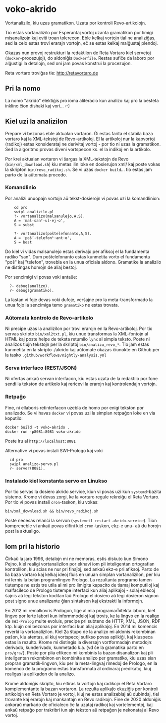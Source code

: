 # voko-akrido

Vortanalizilo, kiu uzas gramatikon. Uzata por kontroli Revo-artikolojn.

Tio estas vortanalizilo por Esperantaj vortoj uzanta gramatikon por limigi misanalizojn kaj eviti troan tolerecon. Eble kelkaj vortojn tial ne analiziĝas, sed la celo estas trovi erarajn vortojn, eĉ se estas kelkaj
malĝustaj plendoj.

Okazas nun provoj restrukturi la redaktilon de Reta Vortaro kiel servetoj (`docker`-procezujoj), 
do aldoniĝis `Dockerfile`. Restas sufiĉe da laboro por alĝustigi la detalojn, sed oni jam
povas konstrui la procezujon.

Reta vortaro troviĝas tie: http://retavortaro.de

## Pri la nomo

La nomo "akrido" elektiĝis pro ioma aliteracio kun analizo kaj pro la besteta inklino ĉion dishaki kaj vori... :-)

##  Kiel uzi la analizilon

Prepare vi bezonas eble aktualan vortaron. Ĝi estas farita el stabila baza vortaro kaj la XML-tekstoj de Revo-artikoloj. El la artikoloj nur la kapvortoj (radikoj) estas konsiderataj ne derivitaj vortoj - por tio ni uzas la gramatikon. Sed la algoritmo provas diveni vortspecon ks. el la indikoj en la artikolo.

Por krei aktualan vortaron vi ŝargas la XML-tekstojn de Revo (`bin/xml_download.sh`) kiu metas ilin loke en dosierujon xml/ kaj poste vokas la skripton `bin/revo_radikoj.sh`. Se vi uzas `docker build`... tio estas jam parto de la aŭtomata procedo.

### Komandlinio

Por analizi unuopajn vortojn aŭ tekst-dosierojn vi povas uzi la komandlinion:
```
    cd pro
    swipl analizilo.pl
    ?- vortanalizo(malsanulejo,A,S).
    A = 'mal·sanᶠ·ul·ej·o',
    S = subst

    ?- vortanalizo(poŝtelefonanto,A,S).
    A = 'poŝᶠ-telefon¹·ant·o',
    S = best
```
  Do kiel vi vidas malsanulejo estas derivaĵo per afiksoj el la fundamenta radiko "san". Dum poŝtelefonanto estas kunmetita vorto el fundamenta "poŝ" kaj "telefon", trovebla en la unua oficiala aldono. Gramatike la analizilo ne distingas homojn de aliaj bestoj.

  Por sencimigi vi povas voki antaŭe:
```
  ?- debug(analizo).
  ?- debug(gramatiko).
```
  La lastan vi foje devas voki dufoje, verŝajne pro la meta-transformado la unua fojo la sencimiga temo `gramatiko` ne estas trovata.


### Aŭtomata kontrolo de Revo-artikolo

Ni precipe uzas la analizilon por trovi erarojn en la Revo-artikoloj. Por tio servas skripto `bin/xml2txt.pl`,
  kiu unue transformas la XML-fontojn al HTML kaj poste helpe de teksta retumilo `lynx` al simpla teksto. Poste ni analizos tiujn tekstojn per la skriptoj `bin/analizu_revo_*`. Tio jam estas kunmetita en la skripto ./akrido kaj aŭtomate okazas ĉiunokte en Github per la tasko
  `.github/workflows/nightly-analysis.yml`

### Serva interfaco (REST/JSON)

Ni ofertas ankaŭ servan interfacon, kiu estas uzata de la redaktilo por fone sendi la tekston de artikolo 
  kaj rericevi la erarojn kaj kontrolendajn vortojn. 

### Retpaĝo

 Fine, ni ellaboris retinterfacon uzebla de homo por enigi tekston por analizado. Se vi havas `docker` vi povas
 uzi la simplan retpaĝon loke en via koputilo:
 ```
 docker build -t voko-akrido .
 docker run -p8081:8081 voko-akrido
```

Poste iru al `http://localhost:8081`

Alternative vi povas instali SWI-Prologo kaj voki
  ```
    cd pro
    swipl analizo-servo.pl
    ?- server(8081).
  ```

### Instalado kiel konstanta servo en Linukso

Por tio servas la dosiero akrido.service, kiun vi povas uzi kun `systemd`-bazita sistemo. Krome vi devas zorgi, ke la vortaro regule rekreiĝu el Reta Vortaro. Por tio vi povas instali `cron`-taskon, kiu vokas:
  ```
  bin/xml_download.sh && bin/revo_radikoj.sh
  ```
Poste necesas relanĉi la servon (`systemctl restart akrido.service`). Tion kompreneble vi ankaŭ povas difini kiel `cron`-taskon, ekz-e unu- aŭ du horojn post la aktualigo.

## Iom pri la historio

Ĉirkaŭ la jaro 1996, detalojn mi ne memoras, estis diskuto kun Simono Pejno, kiel realigi vortanalizilon por
ekhavi iom pli inteligentan ortografian kontrolilon, kiu scias ne nur pri finaĵoj, sed ankaŭ ekz-e pri afiksoj.
Parto de lia baza vortaro kaj kelkaj ideoj fluis en unuan simplan vortanalizilon, per kiu mi lernis la belan programlingvo Prologo. La rezultanta programo tamen tiutempe ne estis tre utila al mi pro limigita kapacito
de tiamaj komputiloj kaj malfacileco de Prologo tiutempe interfaci kun aliaj aplikaĵoj - solaj eblecoj ŝajnis aŭ legi tekston koditan laŭ Prologo el dosiero aŭ legi dosieron signon post signo unue analizante ĝian sintakson kaj ekstrakti la informojn.

En 2012 mi remalkovris Prologon, lige al mia programarĥitekta laboro, kiel lingvo por lerte labori kun informmodeloj kaj trovis, ke la lingvo en la realigo de `SWI-Prolog` multe evoluis, precipe pri subteno de HTTP, XML, JSON, RDF ktp. kiujn oni bezonas por interfaci kun aliaj aplikaĵoj. En 2014 mi komencis reverki la vortanalizilon. Kiel 2a ŝtupo de la analizo mi aldonis rekombinan paŝon, kiu atentas, al kiuj vortspecoj sufikso povas aplikiĝi, kaj kiuspeca estas la rezulto.
Krome mi distingis la diversajn vortformadajn metodojn: derivado, kunderivado, kunmetado k.a. (vd ĉe la gramatika parto en `pro/gra/`). Poste por plia efikeco mi kombinis la bazan disanalizon kaj pli inteligentan rekombinon en
kombinita analizo per gramatiko, kiu uzas sian propran gramatik-lingvon, kiu per la meta-lingvaj rimedoj de 
Prologo, en la komenco de la programo estas transformata al ordinaraj predikatoj, kiuj realigas la aplikadon de la
analizo.

Krome aldoniĝis skripto, kiu eltiras la vortojn kaj radikojn el Reta Vortaro komplementante la bazan vortaron.
La rezulta aplikaĵo ekuziĝis por kontroli artikolojn en Reta Vortaro je vortoj, kiuj ne estas analizeblaj aŭ
dubindaj, tiel trovante kaj erarojn kaj mankantajn en Revo radikojn. Fine de 2020 aldoniĝis ankoraŭ markado de oficialeco ĉe la uzataj radikoj kaj vortelementoj, kaj ankaŭ retpaĝo por trakribri iun ajn tekston aŭ retpaĝon je nekonataj al Revo vortoj.


